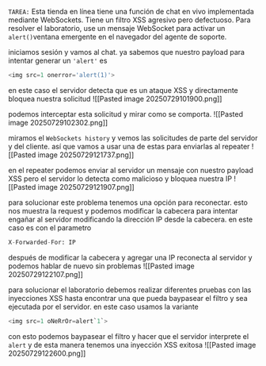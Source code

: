 `TAREA:` Esta tienda en línea tiene una función de chat en vivo implementada mediante WebSockets. Tiene un filtro XSS agresivo pero defectuoso. Para resolver el laboratorio, use un mensaje WebSocket para activar un `alert()`ventana emergente en el navegador del agente de soporte.

iniciamos sesión y vamos al chat. ya sabemos que nuestro payload para intentar generar un `'alert'` es 

```python
<img src=1 onerror='alert(1)'>
```

en este caso el servidor detecta que es un ataque XSS y directamente bloquea nuestra solicitud
![[Pasted image 20250729101900.png]]

podemos interceptar esta solicitud y mirar como se comporta.
![[Pasted image 20250729102302.png]]

miramos el `WebSockets history` y vemos las solicitudes de parte del servidor y del cliente. así que vamos a usar una de estas para enviarlas al repeater
![[Pasted image 20250729121737.png]]

en el repeater podemos enviar al servidor un mensaje con nuestro payload XSS pero el servidor lo detecta como malicioso y bloquea nuestra IP 
![[Pasted image 20250729121907.png]]

para solucionar este problema tenemos una opción para reconectar. esto nos muestra la request y podemos modificar la cabecera para intentar engañar al servidor modificando la dirección IP desde la cabecera. en este caso es con el parametro

```python
X-Forwarded-For: IP
```

después de modificar la cabecera y agregar una IP reconecta al servidor y podemos hablar de nuevo sin problemas
![[Pasted image 20250729122107.png]]

para solucionar el laboratorio debemos realizar diferentes pruebas con las inyecciones XSS hasta encontrar una que pueda baypasear el filtro y sea ejecutada por el servidor. en este caso usamos la variante

```python
<img src=1 oNeRrOr=alert`1`>
```

con esto podemos baypasear el filtro y hacer que el servidor interprete el `alert` y de esta manera tenemos una inyección XSS exitosa
![[Pasted image 20250729122600.png]]

